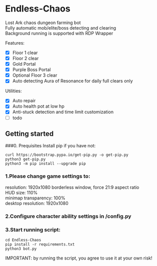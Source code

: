 # Endless-Chaos

Lost Ark chaos dungeon farming bot\
Fully automatic mob/elite/boss detecting and clearing\
Background running is supported with RDP Wrapper

Features:

- [x] Floor 1 clear
- [x] Floor 2 clear
- [x] Gold Portal
- [x] Purple Boss Portal
- [x] Optional Floor 3 clear
- [x] Auto detecting Aura of Resonance for daily full clears only

Utilities:

- [x] Auto repair
- [x] Auto health pot at low hp
- [x] Anti-stuck detection and time limit customization
- [ ] todo

## Getting started

###0. Prequisites
Install pip if you have not:

```
curl https://bootstrap.pypa.io/get-pip.py -o get-pip.py
python3 get-pip.py
python3 -m pip install --upgrade pip
```

### 1.Please change game settings to:

resolution: 1920x1080 borderless window, force 21:9 aspect ratio\
HUD size: 110%\
minimap transparency: 100%\
desktop resolution: 1920x1080

### 2.Configure character ability settings in /config.py

### 3.Start running script:

```
cd Endless-Chaos
pip install -r requirements.txt
python3 bot.py
```

IMPORTANT: by running the script, you agree to use it at your own risk!
